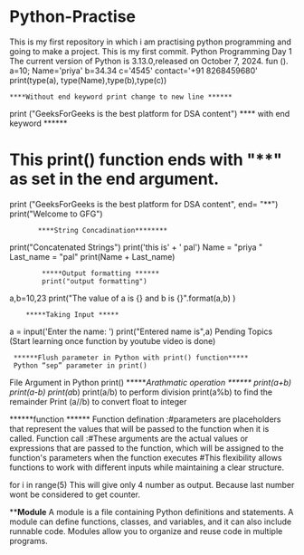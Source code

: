 # Python-Practise
This is my first repository in which i am practising python programming and going to make a project.
This is my first commit.
                            Python Programming
                                  Day 1
The current version of Python is 3.13.0,released on October 7, 2024.
fun (). 
a=10;
Name='priya'
b=34.34
c='4545'
contact='+91 8268459680'
print(type(a), type(Name),type(b),type(c))

    ****Without end keyword print change to new line ******
print ("GeeksForGeeks is the best platform for DSA content")
              **** with end keyword ******
# This print() function ends with "**" as set in the end argument.
print ("GeeksForGeeks is the best platform for DSA content", end= "**")
print("Welcome to GFG")

           ****String Concadination********
print("Concatenated Strings")
print('this is' + ' pal')
Name = "priya "
Last_name = "pal"
print(Name + Last_name)

            *****Output formatting ******
            print("output formatting")
a,b=10,23
print("The value of a is {} and b is {}".format(a,b) )

        *****Taking Input *****
a = input('Enter the name: ')
print("Entered name is",a)
Pending Topics (Start learning once function by youtube video is done)


     ******Flush parameter in Python with print() function*****
     Python “sep” parameter in print()
File Argument in Python print()
******Arathmatic operation ******
print(a+b)
print(a-b)
print(a*b)
print(a/b) to perform division
print(a%b) to find the remainder
Print (a//b) to convert float to integer 

******function ******
Function defination :#parameters are placeholders that represent the values that will be passed to the function when it is called.
Function call :#These arguments are the actual values or expressions that are passed to the function, which will be assigned to the function's parameters when the function executes
#This flexibility allows functions to work with different inputs while maintaining a clear structure.

for i in range(5) This will give only 4 number as output. 
Because last number wont be considered to get counter. 


 ******Module****
 A module is a file containing Python definitions and statements. A module can define functions, classes, and variables, and it can also include runnable code. 
  Modules allow you to organize and reuse code in multiple programs.
